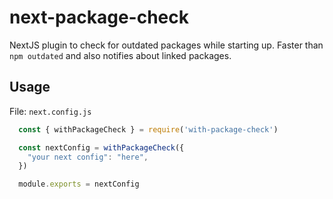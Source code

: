 # next-package-check

NextJS plugin to check for outdated packages while starting up. Faster than `npm outdated` and also notifies about linked packages.

## Usage

File: `next.config.js`

```js
  const { withPackageCheck } = require('with-package-check')

  const nextConfig = withPackageCheck({
    "your next config": "here",
  })

  module.exports = nextConfig
```